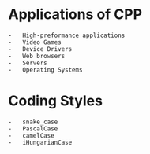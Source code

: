# Applications of CPP
    -   High-preformance applications
    -   Video Games
    -   Device Drivers
    -   Web browsers
    -   Servers
    -   Operating Systems


# Coding Styles
    -   snake_case
    -   PascalCase
    -   camelCase
    -   iHungarianCase